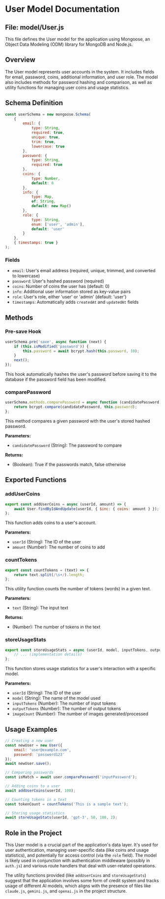 # User Model Documentation

## File: model/User.js

This file defines the User model for the application using Mongoose, an Object Data Modeling (ODM)
library for MongoDB and Node.js.

## Overview

The User model represents user accounts in the system. It includes fields for email, password,
coins, additional information, and user role. The model also includes methods for password hashing
and comparison, as well as utility functions for managing user coins and usage statistics.

## Schema Definition

```javascript
const userSchema = new mongoose.Schema(
    {
        email: {
            type: String,
            required: true,
            unique: true,
            trim: true,
            lowercase: true
        },
        password: {
            type: String,
            required: true
        },
        coins: {
            type: Number,
            default: 0
        },
        info: {
            type: Map,
            of: String,
            default: new Map()
        },
        role: {
            type: String,
            enum: ['user', 'admin'],
            default: 'user'
        }
    },
    { timestamps: true }
);
```

### Fields

-   `email`: User's email address (required, unique, trimmed, and converted to lowercase)
-   `password`: User's hashed password (required)
-   `coins`: Number of coins the user has (default: 0)
-   `info`: Additional user information stored as key-value pairs
-   `role`: User's role, either 'user' or 'admin' (default: 'user')
-   `timestamps`: Automatically adds `createdAt` and `updatedAt` fields

## Methods

### Pre-save Hook

```javascript
userSchema.pre('save', async function (next) {
    if (this.isModified('password')) {
        this.password = await bcrypt.hash(this.password, 10);
    }
    next();
});
```

This hook automatically hashes the user's password before saving it to the database if the password
field has been modified.

### comparePassword

```javascript
userSchema.methods.comparePassword = async function (candidatePassword) {
    return bcrypt.compare(candidatePassword, this.password);
};
```

This method compares a given password with the user's stored hashed password.

**Parameters:**

-   `candidatePassword` (String): The password to compare

**Returns:**

-   (Boolean): True if the passwords match, false otherwise

## Exported Functions

### addUserCoins

```javascript
export const addUserCoins = async (userId, amount) => {
    await User.findByIdAndUpdate(userId, { $inc: { coins: amount } });
};
```

This function adds coins to a user's account.

**Parameters:**

-   `userId` (String): The ID of the user
-   `amount` (Number): The number of coins to add

### countTokens

```javascript
export const countTokens = (text) => {
    return text.split(/\s+/).length;
};
```

This utility function counts the number of tokens (words) in a given text.

**Parameters:**

-   `text` (String): The input text

**Returns:**

-   (Number): The number of tokens in the text

### storeUsageStats

```javascript
export const storeUsageStats = async (userId, model, inputTokens, outputTokens, imageCount) => {
    // ... (implementation details)
};
```

This function stores usage statistics for a user's interaction with a specific model.

**Parameters:**

-   `userId` (String): The ID of the user
-   `model` (String): The name of the model used
-   `inputTokens` (Number): The number of input tokens
-   `outputTokens` (Number): The number of output tokens
-   `imageCount` (Number): The number of images generated/processed

## Usage Examples

```javascript
// Creating a new user
const newUser = new User({
    email: 'user@example.com',
    password: 'password123'
});
await newUser.save();

// Comparing passwords
const isMatch = await user.comparePassword('inputPassword');

// Adding coins to a user
await addUserCoins(userId, 100);

// Counting tokens in a text
const tokenCount = countTokens('This is a sample text');

// Storing usage statistics
await storeUsageStats(userId, 'gpt-3', 50, 100, 2);
```

## Role in the Project

This User model is a crucial part of the application's data layer. It's used for user
authentication, managing user-specific data (like coins and usage statistics), and potentially for
access control (via the `role` field). The model is likely used in conjunction with authentication
middleware (possibly in `auth.js`) and various route handlers that deal with user-related
operations.

The utility functions provided (like `addUserCoins` and `storeUsageStats`) suggest that the
application involves some form of credit system and tracks usage of different AI models, which
aligns with the presence of files like `claude.js`, `gemini.js`, and `openai.js` in the project
structure.
